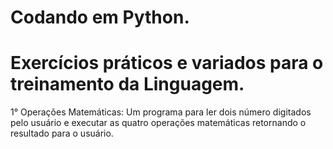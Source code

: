 # Codando em Python.
<h1> Exercícios práticos e variados para o treinamento da Linguagem. </h1>
1° Operações Matemáticas: Um programa para ler dois número digitados pelo usuário e executar as quatro operações matemáticas retornando o resultado para o usuário. <br>
